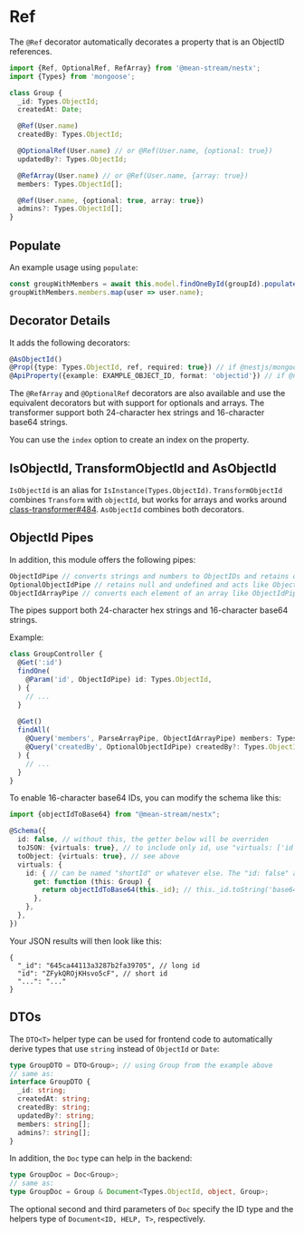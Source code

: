 # Ref

The `@Ref` decorator automatically decorates a property that is an ObjectID references.

```ts
import {Ref, OptionalRef, RefArray} from '@mean-stream/nestx';
import {Types} from 'mongoose';

class Group {
  _id: Types.ObjectId;
  createdAt: Date;

  @Ref(User.name)
  createdBy: Types.ObjectId;

  @OptionalRef(User.name) // or @Ref(User.name, {optional: true})
  updatedBy?: Types.ObjectId;

  @RefArray(User.name) // or @Ref(User.name, {array: true})
  members: Types.ObjectId[];

  @Ref(User.name, {optional: true, array: true})
  admins?: Types.ObjectId[];
}
```

## Populate

An example usage using `populate`:

```ts
const groupWithMembers = await this.model.findOneById(groupId).populate<{members: User[]}>('members').exec();
groupWithMembers.members.map(user => user.name);
```

## Decorator Details

It adds the following decorators:

```ts
@AsObjectId()
@Prop({type: Types.ObjectId, ref, required: true}) // if @nestjs/mongoose is available
@ApiProperty({example: EXAMPLE_OBJECT_ID, format: 'objectid'}) // if @nestjs/swagger is available
```

The `@RefArray` and `@OptionalRef` decorators are also available and use the equivalent decorators but with support for optionals and arrays.
The transformer support both 24-character hex strings and 16-character base64 strings.

You can use the `index` option to create an index on the property.

## IsObjectId, TransformObjectId and AsObjectId

`IsObjectId` is an alias for `IsInstance(Types.ObjectId)`.
`TransformObjectId` combines `Transform` with `objectId`, but works for arrays and works around [class-transformer#484](https://github.com/typestack/class-transformer/issues/484#issuecomment-755872178).
`AsObjectId` combines both decorators.

## ObjectId Pipes

In addition, this module offers the following pipes:

```ts
ObjectIdPipe // converts strings and numbers to ObjectIDs and retains others
OptionalObjectIdPipe // retains null and undefined and acts like ObjectIdPipe otherwise
ObjectIdArrayPipe // converts each element of an array like ObjectIdPipe
```

The pipes support both 24-character hex strings and 16-character base64 strings.

Example:

```ts
class GroupController {
  @Get(':id')
  findOne(
    @Param('id', ObjectIdPipe) id: Types.ObjectId,
  ) {
    // ...
  }
 
  @Get()
  findAll(
    @Query('members', ParseArrayPipe, ObjectIdArrayPipe) members: Types.ObjectId[],
    @Query('createdBy', OptionalObjectIdPipe) createdBy?: Types.ObjectId,
  ) {
    // ...
  }
}
```

To enable 16-character base64 IDs, you can modify the schema like this:

```ts
import {objectIdToBase64} from "@mean-stream/nestx";

@Schema({
  id: false, // without this, the getter below will be overriden
  toJSON: {virtuals: true}, // to include only id, use "virtuals: ['id']"
  toObject: {virtuals: true}, // see above
  virtuals: {
    id: { // can be named "shortId" or whatever else. The "id: false" above is not necessary in that case.
      get: function (this: Group) {
        return objectIdToBase64(this._id); // this._id.toString('base64') works, but is not URL safe
      },
    },
  },
})
```

Your JSON results will then look like this:

```json5
{
  "_id": "645ca44113a3287b2fa39705", // long id
  "id": "ZFykQROjKHsvo5cF", // short id
  "...": "..."
}
```

## DTOs

The `DTO<T>` helper type can be used for frontend code to automatically derive types that use `string` instead of `ObjectId` or `Date`:

```ts
type GroupDTO = DTO<Group>; // using Group from the example above
// same as:
interface GroupDTO {
  _id: string;
  createdAt: string;
  createdBy: string;
  updatedBy?: string;
  members: string[];
  admins?: string[];
}
```

In addition, the `Doc` type can help in the backend:

```ts
type GroupDoc = Doc<Group>;
// same as:
type GroupDoc = Group & Document<Types.ObjectId, object, Group>;
```

The optional second and third parameters of `Doc` specify the ID type and the helpers type of `Document<ID, HELP, T>`, respectively.
